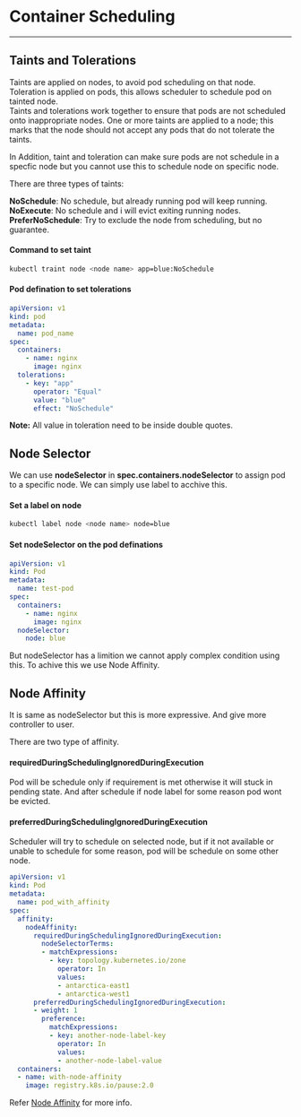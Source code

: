 # Container Scheduling
----------------------

## Taints and Tolerations

Taints are applied on nodes, to avoid pod scheduling on that node. Toleration is applied on pods, this allows scheduler to schedule pod on tainted node.<br />
Taints and tolerations work together to ensure that pods are not scheduled onto inappropriate nodes. One or more taints are applied to a node; this marks that the node should not accept any pods that do not tolerate the taints.<br />

In Addition, taint and toleration can make sure pods are not schedule in a specfic node but you cannot use this to schedule node on specific node.  

There are three types of taints:<br />

**NoSchedule**: No schedule, but already running pod will keep running.<br />
**NoExecute**:  No schedule and i will evict exiting running nodes.<br />
**PreferNoSchedule**: Try to exclude the node from scheduling, but no guarantee. <br />

#### Command to set taint

```bash
kubectl traint node <node name> app=blue:NoSchedule
```

#### Pod defination to set tolerations

```yaml
apiVersion: v1
kind: pod
metadata:
  name: pod_name
spec:
  containers:
    - name: nginx
      image: nginx
  tolerations:
    - key: "app"
      operator: "Equal"
      value: "blue"
      effect: "NoSchedule"
```

**Note:** All value in toleration need to be inside double quotes. 


## Node Selector

We can use **nodeSelector** in **spec.containers.nodeSelector** to assign pod to a specific node. We can simply use label to acchive this.


#### Set a label on node

```bash
kubectl label node <node name> node=blue
```

#### Set nodeSelector on the pod definations

```yaml
apiVersion: v1
kind: Pod
metadata:
  name: test-pod
spec:
  containers:
    - name: nginx
      image: nginx
  nodeSelector:
    node: blue
```

But nodeSelector has a limition we cannot apply complex condition using this. To achive this we use Node Affinity.


## Node Affinity

It is same as nodeSelector but this is more expressive. And give more controller to user.<br/>

There are two type of affinity.

#### requiredDuringSchedulingIgnoredDuringExecution

Pod will be schedule only if requirement is met otherwise it will stuck in pending state. And after schedule if node label for some reason pod wont be evicted.

#### preferredDuringSchedulingIgnoredDuringExecution

Scheduler will try to schedule on selected node, but if it not available or unable to schedule for some reason, pod will be schedule on some other node.


```yaml
apiVersion: v1
kind: Pod
metadata:
  name: pod_with_affinity
spec:
  affinity:
    nodeAffinity:
      requiredDuringSchedulingIgnoredDuringExecution:
        nodeSelectorTerms:
        - matchExpressions:
          - key: topology.kubernetes.io/zone
            operator: In
            values:
            - antarctica-east1
            - antarctica-west1
      preferredDuringSchedulingIgnoredDuringExecution:
      - weight: 1
        preference:
          matchExpressions:
          - key: another-node-label-key
            operator: In
            values:
            - another-node-label-value
  containers:
  - name: with-node-affinity
    image: registry.k8s.io/pause:2.0
```

Refer [Node Affinity](https://kubernetes.io/docs/concepts/scheduling-eviction/assign-pod-node/#node-affinity) for more info. 